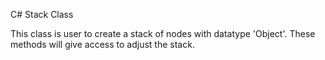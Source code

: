 C# Stack Class

This class is user to create a stack of nodes with datatype 'Object'. These methods will give access to adjust the stack.
